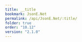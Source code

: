 ```yaml
---
title: __title
bookmark: JsonE.Net
permalink: /api/JsonE.Net/:title/
folder: true
order: "10.12"
version: "2.1.0"
---
```

